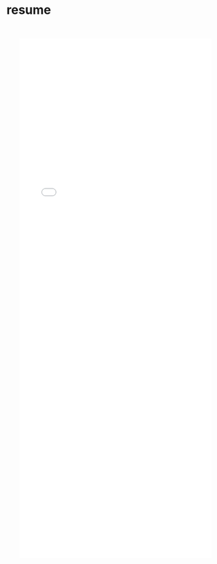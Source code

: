 # resume

<style>
    .container {
        padding: 30px
    }
</style>


<body>
    <div class="container">
        <embed src="/resume.pdf" type="application/pdf" width="100%" height="1200px">
    </div>


</body>

